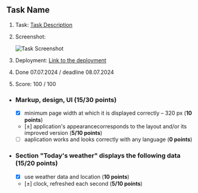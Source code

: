 ## Task Name

1. Task: [Task Description](https://github.com/rolling-scopes-school/tasks/blob/master/react/modules/tasks/{taskName}.md)
2. Screenshot:

   ![Task Screenshot](https://www.unicorn.dev/wp-content/uploads/2023/01/react.png)

3. Deployment: [Link to the deployment](https://annatvali.github.io/react-2024-q3)
4. Done 07.07.2024 / deadline 08.07.2024
5. Score: 100 / 100

- ### Markup, design, UI (15/30 points)
  - [x] minimum page width at which it is displayed correctly – 320 рх (**10 points**)
  - [±] application's appearancecorresponds to the layout and/or its improved version (**5/10 points**)
  - [ ] aaplication works and looks correctly with any language (**0 points**)
- ### Section "Today's weather" displays the following data (15/20 points)
  - [x] use weather data and location (**10 points**)
  - [±] clock, refreshed each second (**5/10 points**)